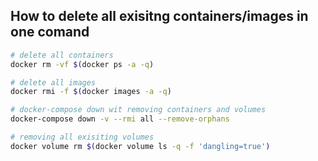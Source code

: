 
## How to delete all exisitng containers/images in one comand

```bash
# delete all containers
docker rm -vf $(docker ps -a -q)

# delete all images
docker rmi -f $(docker images -a -q)

# docker-compose down wit removing containers and volumes
docker-compose down -v --rmi all --remove-orphans

# removing all exisiting volumes
docker volume rm $(docker volume ls -q -f 'dangling=true') 
```
